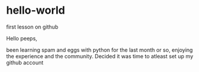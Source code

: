 # hello-world
first lesson on github

Hello peeps,

been learning spam and eggs with python for
the last month or so, enjoying the experience
and the community. Decided it was time to atleast
set up my github account
